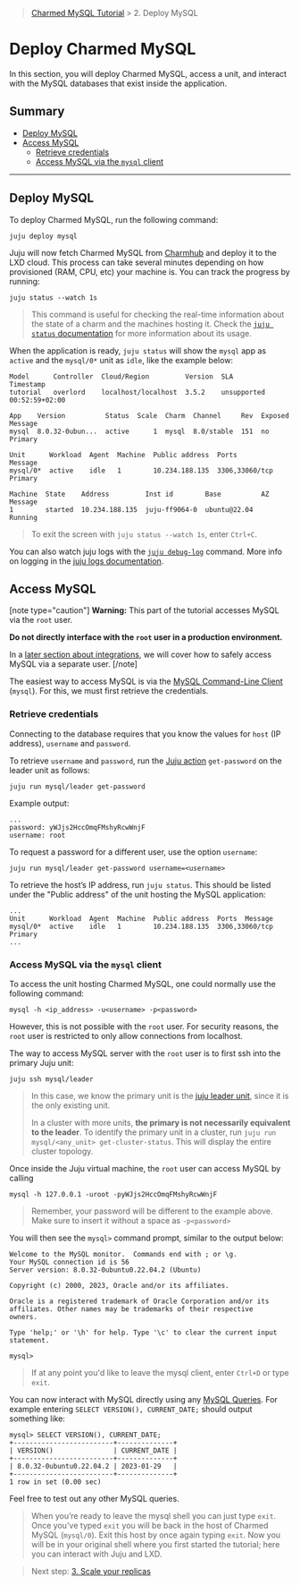 > [Charmed MySQL Tutorial](/t/9922) > 2. Deploy MySQL

# Deploy Charmed MySQL

In this section, you will deploy Charmed MySQL, access a unit, and interact with the MySQL databases that exist inside the application.

## Summary
* [Deploy MySQL](#deploy-mysql)
* [Access MySQL](#access-mysql)
  * [Retrieve credentials](#retrieve-credentials)
  * [ Access MySQL via the `mysql` client](#access-mysql-via-the-mysql-client)
---

## Deploy MySQL

To deploy Charmed MySQL, run the following command:
```shell
juju deploy mysql
```

Juju will now fetch Charmed MySQL from [Charmhub](https://charmhub.io/mysql) and deploy it to the LXD cloud. This process can take several minutes depending on how provisioned (RAM, CPU, etc) your machine is. You can track the progress by running:
```shell
juju status --watch 1s
```

>This command is useful for checking the real-time information about the state of a charm and the machines hosting it. Check the [`juju status` documentation](https://juju.is/docs/juju/juju-status) for more information about its usage.

When the application is ready, `juju status` will show the `mysql` app as `active` and the `mysql/0*` unit as `idle`, like the example below:
```shell
Model      Controller  Cloud/Region         Version  SLA          Timestamp
tutorial   overlord    localhost/localhost  3.5.2    unsupported  00:52:59+02:00

App    Version          Status  Scale  Charm  Channel     Rev  Exposed  Message
mysql  8.0.32-0ubun...  active      1  mysql  8.0/stable  151  no       Primary

Unit      Workload  Agent  Machine  Public address  Ports           Message
mysql/0*  active    idle   1        10.234.188.135  3306,33060/tcp  Primary

Machine  State    Address         Inst id        Base          AZ  Message
1        started  10.234.188.135  juju-ff9064-0  ubuntu@22.04      Running
```

> To exit the screen with `juju status --watch 1s`, enter `Ctrl+C`.

You can also watch juju logs with the [`juju debug-log`](https://juju.is/docs/juju/juju-debug-log) command. More info on logging in the [juju logs documentation](https://juju.is/docs/olm/juju-logs).

## Access MySQL
[note type="caution"]
**Warning:** This part of the tutorial accesses MySQL via the `root` user. 

**Do not directly interface with the `root` user in a production environment.**

In a [later section about integrations](/t/9916), we will cover how to safely access MySQL via a separate user.
[/note]

 The easiest way to access MySQL is via the [MySQL Command-Line Client](https://dev.mysql.com/doc/refman/8.0/en/mysql.html) (`mysql`). For this, we must first retrieve the credentials.

### Retrieve credentials
Connecting to the database requires that you know the values for `host` (IP address), `username` and `password`. 

To retrieve `username` and `password`, run the [Juju action](https://juju.is/docs/juju/action) `get-password` on the leader unit as follows:
```shell
juju run mysql/leader get-password
```
Example output:
```shell
...
password: yWJjs2HccOmqFMshyRcwWnjF
username: root
```

To request a password for a different user, use the option `username`:
```shell
juju run mysql/leader get-password username=<username>
```

To retrieve the host’s IP address, run `juju status`. This should be listed under the "Public address" of the unit hosting the MySQL application:
```shell
...
Unit      Workload  Agent  Machine  Public address  Ports  Message
mysql/0*  active    idle   1        10.234.188.135  3306,33060/tcp  Primary
...
```

### Access MySQL via the `mysql` client

To access the unit hosting Charmed MySQL, one could normally use the following command:

```
mysql -h <ip_address> -u<username> -p<password>
```

However, this is not possible with the `root` user. For security reasons, the `root` user is restricted to only allow connections from localhost. 

The way to access MySQL server with the `root` user is to first ssh into the primary Juju unit:
```shell
juju ssh mysql/leader
```
> In this case, we know the primary unit is the [juju leader unit](https://juju.is/docs/juju/leader), since it is the only existing unit. 
>
> In a cluster with more units, **the primary is not necessarily equivalent to the leader**. To identify the primary unit in a cluster, run `juju run mysql/<any_unit> get-cluster-status`. This will display the entire cluster topology.

Once inside the Juju virtual machine, the `root` user can access MySQL by calling
```
mysql -h 127.0.0.1 -uroot -pyWJjs2HccOmqFMshyRcwWnjF
```
> Remember, your password will be different to the example above. Make sure to insert it without a space as `-p<password>`

You will then see the `mysql>` command prompt, similar to the output below:
```none
Welcome to the MySQL monitor.  Commands end with ; or \g.
Your MySQL connection id is 56
Server version: 8.0.32-0ubuntu0.22.04.2 (Ubuntu)

Copyright (c) 2000, 2023, Oracle and/or its affiliates.

Oracle is a registered trademark of Oracle Corporation and/or its
affiliates. Other names may be trademarks of their respective
owners.

Type 'help;' or '\h' for help. Type '\c' to clear the current input statement.

mysql>
```

> If at any point you'd like to leave the mysql client, enter `Ctrl+D` or type `exit`.

You can now interact with MySQL directly using any [MySQL Queries](https://dev.mysql.com/doc/refman/8.0/en/entering-queries.html). For example entering `SELECT VERSION(), CURRENT_DATE;` should output something like:
```shell
mysql> SELECT VERSION(), CURRENT_DATE;
+-------------------------+--------------+
| VERSION()               | CURRENT_DATE |
+-------------------------+--------------+
| 8.0.32-0ubuntu0.22.04.2 | 2023-01-29   |
+-------------------------+--------------+
1 row in set (0.00 sec)
```

Feel free to test out any other MySQL queries. 

>When you’re ready to leave the mysql shell you can just type `exit`. Once you've typed `exit` you will be back in the host of Charmed MySQL (`mysql/0`). Exit this host by once again typing `exit`. Now you will be in your original shell where you first started the tutorial; here you can interact with Juju and LXD.

> Next step: [3. Scale your replicas](/t/9920)